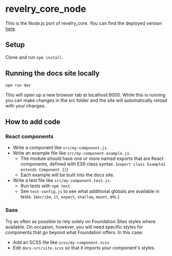# revelry_core_node

This is the Node.js port of revelry_core. You can find the deployed version [here](http://revelry-ui.herokuapp.com/).

## Setup

Clone and run `npm install`.

## Running the docs site locally

```
npm run dev
```

This will open up a new browser tab at localhost:8000.
While this is running you can make changes in the src folder and the site will automatically reload with your changes.

## How to add code

### React components

* Write a component like `src/my-component.js`.
* Write an example file like `src/my-component.example.js`.
  * The module should have one or more named exports that are React components, defined with ES6 class syntax. (`export class Example1 extends Component {}`)
  * Each example will be built into the docs site.
* Write a test file like `src/my-component.test.js`.
  * Run tests with `npm test`.
  * See `test-config.js` to see what additional globals are available in tests. (`decribe`, `it`, `expect`, `shallow`, `mount`, etc.)

### Sass

Try as often as possible to rely solely on Foundation Sites styles where available.
On occasion, however, you will need specific styles for components that go beyond what Foundation offers.
In this case:

* Add an SCSS file like `scss/my-component.scss`
* Edit `docs-src/site.scss` so that it imports your component's styles.
